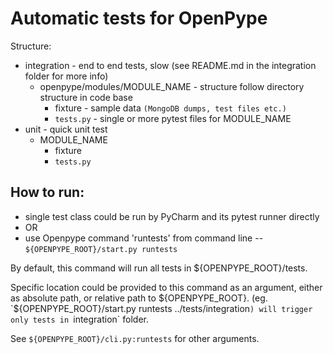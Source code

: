 Automatic tests for OpenPype
============================
Structure:
- integration - end to end tests, slow (see README.md in the integration folder for more info)
    - openpype/modules/MODULE_NAME - structure follow directory structure in code base
        - fixture - sample data `(MongoDB dumps, test files etc.)`
        - `tests.py` - single or more pytest files for MODULE_NAME
- unit - quick unit test 
    - MODULE_NAME   
        - fixture
        - `tests.py`
    
How to run:
----------
- single test class could be run by PyCharm and its pytest runner directly
- OR
- use Openpype command 'runtests' from command line
-- `${OPENPYPE_ROOT}/start.py runtests`
  
By default, this command will run all tests in ${OPENPYPE_ROOT}/tests.

Specific location could be provided to this command as an argument, either as absolute path, or relative path to ${OPENPYPE_ROOT}.
(eg. `${OPENPYPE_ROOT}/start.py runtests ../tests/integration`) will trigger only tests in `integration` folder.

See `${OPENPYPE_ROOT}/cli.py:runtests` for other arguments.
